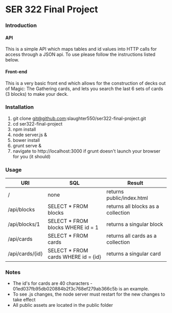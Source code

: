 # SER 322 Final Project

### Introduction

#### API
This is a simple API which maps tables and id values into HTTP calls for access through a JSON api. To use please follow the instructions listed below.

#### Front-end
This is a very basic front end which allows for the construction of decks out of Magic: The Gathering cards, and lets you search the last 6 sets of cards (3 blocks) to make your deck.

### Installation
1. git clone git@github.com:slaughter550/ser322-final-project.git
2. cd ser322-final-project
3. npm install
4. node server.js &
5. bower install
6. grunt serve &
8. navigate to http://localhost:3000 if grunt doesn't launch your browser for you (it should)

### Usage

| URI | SQL | Result |
| ------------- |-------------| -----|
| / | none | returns public/index.html |
| /api/blocks | SELECT * FROM blocks | returns all blocks as a collection|
| /api/blocks/1 | SELECT * FROM blocks WHERE id = 1 | returns a singular block|
| /api/cards | SELECT * FROM cards | returns all cards as a collection |
| /api/cards/{id} | SELECT * FROM cards WHERE id = {id}| returns a singular card |


### Notes
* The id's for cards are 40 characters - 01ed037fb95db020884b2f3c768ef279ab366c5b is an example.
* To see .js changes, the node server must restart for the new changes to take effect
* All public assets are located in the public folder
